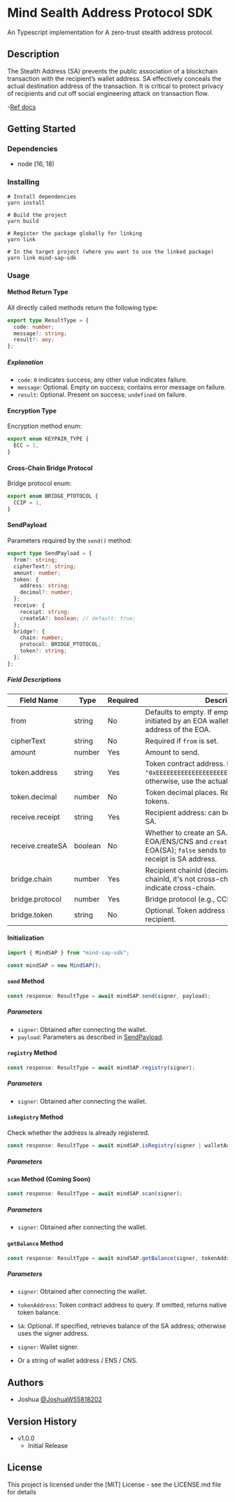 # Mind Sealth Address Protocol SDK

An Typescript implementation for A zero-trust stealth address protocol.

## Description

The Stealth Address (SA) prevents the public association of a blockchain transaction with the recipient’s wallet address. SA effectively conceals the actual destination address of the transaction. It is critical to protect privacy of recipients and cut off social engineering attack on transaction flow.

-[Ref docs](https://ethresear.ch/t/fhe-dksap-fully-homomorphic-encryption-based-dual-key-stealth-address-protocol/16213)

## Getting Started

### Dependencies

- node [16, 18)

### Installing

```
# Install dependencies
yarn install

# Build the project
yarn build

# Register the package globally for linking
yarn link

# In the target project (where you want to use the linked package)
yarn link mind-sap-sdk
```

### Usage

#### Method Return Type

All directly called methods return the following type:

```ts
export type ResultType = {
  code: number;
  message?: string;
  result?: any;
};
```

##### Explanation

- `code`: `0` indicates success; any other value indicates failure.
- `message`: Optional. Empty on success; contains error message on failure.
- `result`: Optional. Present on success; `undefined` on failure.

#### Encryption Type

Encryption method enum:

```ts
export enum KEYPAIR_TYPE {
  ECC = 1,
}
```

#### Cross-Chain Bridge Protocol

Bridge protocol enum:

```ts
export enum BRIDGE_PTOTOCOL {
  CCIP = 1,
}
```

#### SendPayload <a name="sendPayload"></a>

Parameters required by the `send()` method:

```ts
export type SendPayload = {
  from?: string;
  cipherText?: string;
  amount: number;
  token: {
    address: string;
    decimal?: number;
  };
  receive: {
    receipt: string;
    createSA?: boolean; // default: true;
  };
  bridge?: {
    chain: number;
    protocol: BRIDGE_PTOTOCOL;
    token?: string;
  };
};
```

##### Field Descriptions

| Field Name       | Type    | Required | Description                                                                                                                                                  |
| ---------------- | ------- | -------- | ------------------------------------------------------------------------------------------------------------------------------------------------------------ |
| from             | string  | No       | Defaults to empty. If empty, the transaction is initiated by an EOA wallet; otherwise, by the SA address of the EOA.                                         |
| cipherText       | string  | No       | Required if `from` is set.                                                                                                                                   |
| amount           | number  | Yes      | Amount to send.                                                                                                                                              |
| token.address    | string  | Yes      | Token contract address. For native tokens, use `"0xEEEEEEEEEEEEEEEEEEEEEEEEEEEEEEEEEEEEEETH"`; otherwise, use the actual token address.                      |
| token.decimal    | number  | No       | Token decimal places. Required for non-native tokens.                                                                                                        |
| receive.receipt  | string  | Yes      | Recipient address: can be EOA, ENS, CNS, or SA.                                                                                                              |
| receive.createSA | boolean | No       | Whether to create an SA. When `receipt` is EOA/ENS/CNS and `createSA = true`, sends to EOA(SA); `false` sends to EOA only. Ignored if receipt is SA address. |
| bridge.chain     | number  | Yes      | Recipient chainId (decimal). If equal to signer's chainId, it's not cross-chain. Other values indicate cross-chain.                                          |
| bridge.protocol  | number  | Yes      | Bridge protocol (e.g., CCIP).                                                                                                                                |
| bridge.token     | string  | No       | Optional. Token address specified by the recipient.                                                                                                          |

#### Initialization

```ts
import { MindSAP } from "mind-sap-sdk";

const mindSAP = new MindSAP();
```

#### `send` Method

```ts
const response: ResultType = await mindSAP.send(signer, payload);
```

##### Parameters

- `signer`: Obtained after connecting the wallet.
- `payload`: Parameters as described in [SendPayload](#sendPayload).

#### `registry` Method

```ts
const response: ResultType = await mindSAP.registry(signer);
```

##### Parameters

- `signer`: Obtained after connecting the wallet.

#### `isRegistry` Method

Check whether the address is already registered.

```ts
const response: ResultType = await mindSAP.isRegistry(signer | walletAddress);
```

##### Parameters

#### `scan` Method (Coming Soon)

```ts
const response: ResultType = await mindSAP.scan(signer);
```

##### Parameters

- `signer`: Obtained after connecting the wallet.

#### `getBalance` Method

```ts
const response: ResultType = await mindSAP.getBalance(signer, tokenAddress?, SA?);
```

##### Parameters

- `signer`: Obtained after connecting the wallet.
- `tokenAddress`: Token contract address to query. If omitted, returns native token balance.
- `SA`: Optional. If specified, retrieves balance of the SA address; otherwise uses the signer address.

- `signer`: Wallet signer.
- Or a string of wallet address / ENS / CNS.

## Authors

- Joshua [@JoshuaW55818202](https://twitter.com/JoshuaW55818202)

## Version History

- v1.0.0
  - Initial Release

## License

This project is licensed under the [MIT] License - see the LICENSE.md file for details

